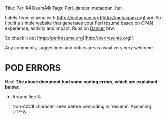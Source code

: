 Title: Perl RÃ©sumÃ©
Tags: Perl, dancer, metacpan, fun

Lately I was playing with [http://metacpan.org](http://metacpan.org) api. So I built a simple website that generates your Perl résumé based on CPAN experience, activity and impact. Runs on [Dancer](https://metacpan.org/pod/Dancer) btw.

So check it out [http://perlresume.org](http://perlresume.org)!

Any comments, suggestions and critics are as usual very very welcome.

# POD ERRORS

Hey! **The above document had some coding errors, which are explained below:**

- Around line 3:

    Non-ASCII character seen before =encoding in 'résumé'. Assuming UTF-8
